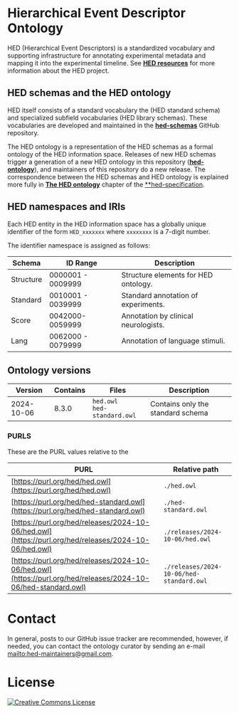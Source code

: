 # Hierarchical Event Descriptor Ontology

HED (Hierarchical Event Descriptors) is a standardized vocabulary and supporting infrastructure for 
annotating experimental metadata and mapping it into the experimental timeline.
See [**HED resources**](https://www.hed-resources.org/en/latest/index.html) for more information about the
HED project.

## HED schemas and the HED ontology

HED itself consists of a standard vocabulary the (HED standard schema) and specialized
subfield vocabularies (HED library schemas).
These vocabularies are developed and maintained in the 
[**hed-schemas**](https://github.com/hed-standard/hed-schamas) GitHub repository.

The HED ontology is a representation of the HED schemas as a formal ontology of the HED information space.
Releases of new HED schemas trigger a generation of a new HED ontology 
in this repository ([**hed-ontology**](https://github.com/hed-standard/hed-ontology)), 
and maintainers of this repository do a new release.
The correspondence between the HED schemas and HED ontology is explained more fully in
[**The HED ontology**](https://hed-specification.readthedocs.io/en/latest/08_HED_ontology.html)
chapter of the [**hed-specification](https://githum.com/hed-standard/hed-specification).

## HED namespaces and IRIs

Each HED entity in the HED information space has a globally unique identifier
of the form `HED_xxxxxxx` where `xxxxxxxx` is a 7-digit number.

The identifier namespace is assigned as follows:

| Schema                  | ID Range           | Description                          |  
|-------------------------|--------------------|--------------------------------------| 
| Structure               | 0000001 - 0009999  | Structure elements for HED ontology. | 
| Standard                | 0010001 -  0039999 | Standard annotation of experiments.  |
| Score                   | 0042000-  0059999  | Annotation by clinical neurologists. | 
| Lang | 0062000 -  0079999 | Annotation of language stimuli.      |


## Ontology versions

| Version | Contains | Files                                                          | Description                       |
| ------- | --------|----------------------------------------------------------------|-----------------------------------|
| 2024-10-06 | 8.3.0  | `hed.owl`<br/>`hed-standard.owl` | Contains only the standard schema |


### PURLS
These are the PURL values relative to the 

| PURL | Relative path    |  
| ---- |------------------|  
| [https://purl.org/hed/hed.owl](https://purl.org/hed/hed.owl) | `./hed.owl`      |  
| [https://purl.org/hed/hed-standard.owl](https://purl.org/hed/hed-standard.owl) | `./hed-standard.owl` |  
| [https://purl.org/hed/releases/2024-10-06/hed.owl](https://purl.org/hed/releases/2024-10-06/hed.owl) | `./releases/2024-10-06/hed.owl` |  
| [https://purl.org/hed/releases/2024-10-06/hed.owl](https://purl.org/hed/releases/2024-10-06/hed-standard.owl) | `./releases/2024-10-06/hed-standard.owl` |  


# Contact

In general, posts to our GitHub issue tracker are recommended, however, 
if needed, you can contact the ontology curator by sending an e-mail 
[mailto:hed-maintainers@gmail.com](mailto:hed-maintainers@gmail.com).

# License
<a rel="license" href="http://creativecommons.org/licenses/by/4.0/"><img alt="Creative Commons License" style="border-width:0" src="https://i.creativecommons.org/l/by/4.0/88x31.png" /></a>
